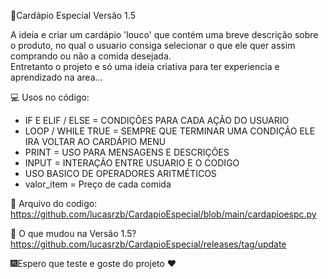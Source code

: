 🚀Cardápio Especial Versão 1.5

A ideia e criar um cardápio  'louco' que contém uma breve descrição sobre o produto, no qual o usuario consiga selecionar o que ele quer assim comprando ou não a comida desejada.  
Entretanto o projeto e só uma ideia criativa para ter experiencia e aprendizado na area...

💻 Usos no código:
 - IF E ELIF / ELSE = CONDIÇÕES PARA CADA AÇÃO DO USUARIO
 - LOOP / WHILE TRUE = SEMPRE QUE TERMINAR UMA CONDIÇÃO ELE IRA VOLTAR AO CARDÁPIO MENU 
 - PRINT = USO PARA MENSAGENS E DESCRIÇÕES 
 - INPUT = INTERAÇÃO ENTRE USUARIO E O CODIGO 
 - USO BASICO DE OPERADORES ARITMÉTICOS
 - valor_item = Preço de cada comida

📑 Arquivo do codigo: https://github.com/lucasrzb/CardapioEspecial/blob/main/cardapioespc.py

📁 O que mudou na Versão 1.5?
https://github.com/lucasrzb/CardapioEspecial/releases/tag/update
   
  🎆Espero que teste e goste do projeto ❤️
